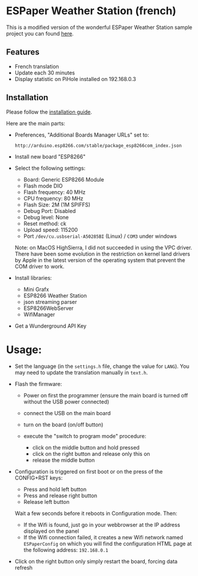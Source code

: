 # ESPaper Weather Station (french)

This is a modified version of the wonderful ESPaper Weather Station sample project you can found
[here](https://blog.squix.org/espaper-setup-guide).

## Features

- French translation
- Update each 30 minutes
- Display statistic on PiHole installed on 192.168.0.3

## Installation

Please follow the [installation guide](https://blog.squix.org/espaper-setup-guide).

Here are the main parts:

- Preferences, "Additional Boards Manager URLs" set to:
  ```
  http://arduino.esp8266.com/stable/package_esp8266com_index.json
  ```
- Install new board "ESP8266"
- Select the following settings:

  - Board: Generic ESP8266 Module
  - Flash mode DIO
  - Flash frequency: 40 MHz
  - CPU frequency: 80 MHz
  - Flash Size: 2M (1M SPIFFS)
  - Debug Port: Disabled
  - Debug level: None
  - Reset method: ck
  - Upload speed: 115200
  - Port `/dev/cu.usbserial-A50285BI` (Linux) / `COM3` under windows

  Note: on MacOS HighSierra, I did not succeeded in using the VPC driver. There have been some
  evolution in the restriction on kernel land drivers by Apple in the latest version of the 
  operating system that prevent the COM driver to work.

- Install libraries:

  - Mini Grafx
  - ESP8266 Weather Station
  - json streaming parser
  - ESP8266WebServer
  - WifiManager 
  
- Get a Wunderground API Key

# Usage:

- Set the language (in the `settings.h` file, change the value for `LANG`). You may need to update
  the translation manually in `text.h`.
- Flash the firmware:

  - Power on first the programmer (ensure the main board is turned off without the USB power 
    connected)
  - connect the USB on the main board
  - turn on the board (on/off button)
  - execute the "switch to program mode" procedure:
  
    - click on the middle button and hold pressed
    - click on the right button and release only this on
    - release the middle button
 
 - Configuration is triggered on first boot or on the press of the CONFIG+RST keys:

   - Press and hold left button
   - Press and release right button
   - Release left button

   Wait a few seconds before it reboots in Configuration mode. Then:

   - If the Wifi is found, just go in your webbrowser at the IP address displayed on the panel
   - If the Wifi connection failed, it creates a new Wifi network named `ESPaperConfig` on which
     you will find the configuration HTML page at the following address: `192.168.0.1`

- Click on the right button only simply restart the board, forcing data refresh
